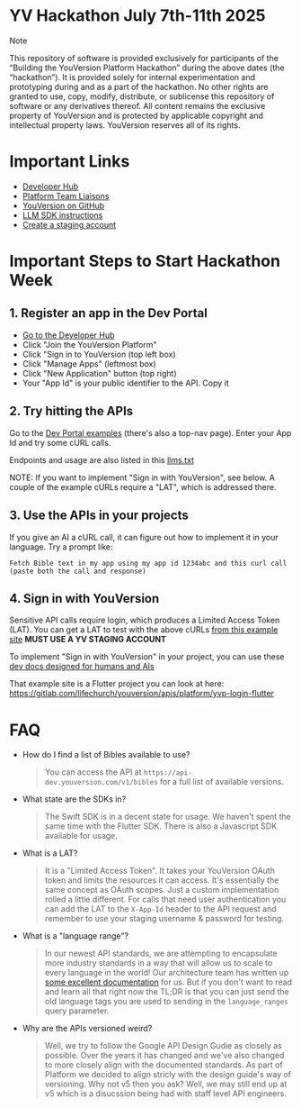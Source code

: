 # YV Hackathon July 7th-11th 2025

> [!NOTE]
> This repository of software is provided exclusively for participants of the “Building the YouVersion Platform Hackathon” during the above dates (the “hackathon”).
> It is provided solely for internal experimentation and prototyping during and as a part of the hackathon. No other rights are granted to use, copy, modify, distribute, or sublicense this repository of software or any derivatives thereof.
> All content remains the exclusive property of YouVersion and is protected by applicable copyright and intellectual property laws. YouVersion reserves all of its rights.

# Important Links

* [Developer Hub](https://developers.youversion.com/)
* [Platform Team Liaisons](https://docs.google.com/document/d/1UF0w_MFoGCEhZLhI1OFI7kYtJlaSqY0k_HhhgU1iX-M/edit?usp=sharing)
* [YouVersion on GitHub](https://github.com/youversion)
* [LLM SDK instructions](https://api-dev.youversion.com/llms.txt)
* [Create a staging account](https://staging.bible.com)

# Important Steps to Start Hackathon Week

## 1. Register an app in the Dev Portal
* [Go to the Developer Hub](https://developers.youversion.com/)
* Click "Join the YouVersion Platform"
* Click "Sign in to YouVersion (top left box)
* Click "Manage Apps" (leftmost box)
* Click "New Application" button (top right)
* Your "App Id" is your public identifier to the API. Copy it

## 2. Try hitting the APIs
Go to the [Dev Portal examples](https://developers.youversion.com/examples) (there's also a top-nav page).
Enter your App Id and try some cURL calls.

Endpoints and usage are also listed in this [llms.txt](https://api-dev.youversion.com/llms.txt)

NOTE: If you want to implement "Sign in with YouVersion", see below. A couple of the example cURLs require a "LAT", which is addressed there.

## 3. Use the APIs in your projects
If you give an AI a cURL call, it can figure out how to implement it in your language. Try a prompt like:

```Fetch Bible text in my app using my app id 1234abc and this curl call (paste both the call and response)```

## 4. Sign in with YouVersion
Sensitive API calls require login, which produces a Limited Access Token (LAT). You can get a LAT to test with the above cURLs [from this example site](https://lifechurch.gitlab.io/youversion/apis/platform/yvp-login-flutter/) **MUST USE A YV STAGING ACCOUNT**

To implement "Sign in with YouVersion" in your project, you can use these [dev docs designed for humans and AIs](https://www.notion.so/yvproduct/Dev-Docs-Sign-In-w-YVP-Platform-Agnostic-DIY-SDK-1eaf1f2d1b9280108ffdf8c4f13e01a5?source=copy_link)

That example site is a Flutter project you can look at here: <https://gitlab.com/lifechurch/youversion/apis/platform/yvp-login-flutter>
 

# FAQ

* How do I find a list of Bibles available to use?
    > You can access the API at `https://api-dev.youversion.com/v1/bibles` for a full list of available versions.
* What state are the SDKs in?
    > The Swift SDK is in a decent state for usage. We haven't spent the same time with the Flutter SDK. There is also a Javascript SDK available for usage.
* What is a LAT?
    > It is a "Limited Access Token". It takes your YouVersion OAuth token and limits the resources it can access. It's essentially the same concept as OAuth scopes. Just a custom implementation rolled a little different. For calls that need user authentication you can add the LAT to the `X-App-Id` header to the API request and remember to use your staging username & password for testing.
* What is a "language range"?
    > In our newest API standards, we are attempting to encapsulate more industry standards in a way that will allow us to scale to every language in the world! Our architecture team has written up [some excellent documentation](https://www.notion.so/yvproduct/Locales-Language-Tags-3e9cd9017f44421e865506e8252f8126?source=copy_link) for us. But if you don't want to read and learn all that right now the TL;DR is that you can just send the old language tags you are used to sending in the `language_ranges` query parameter.
* Why are the APIs versioned weird?
    > Well, we try to follow the Google API Design Gudie as closely as possible. Over the years it has changed and we've also changed to more closely align with the documented standards. As part of Platform we decided to align stricly with the design guide's way of versioning. Why not v5 then you ask? Well, we may still end up at v5 which is a disucssion being had with staff level API engineers.
